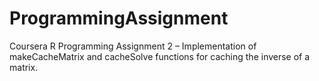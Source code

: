 # ProgrammingAssignment
Coursera R Programming Assignment 2 – Implementation of makeCacheMatrix and cacheSolve functions for caching the inverse of a matrix.
